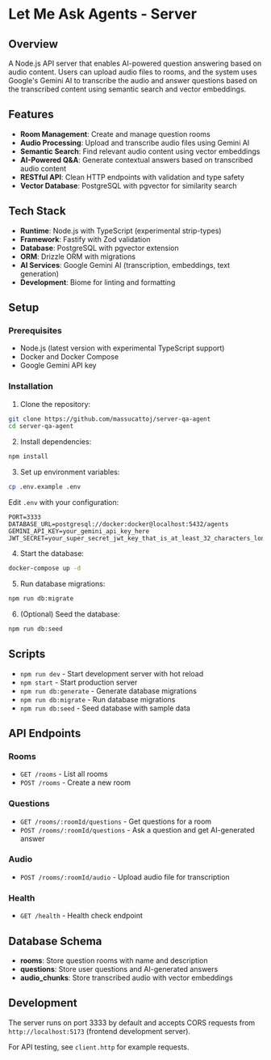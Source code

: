 # Let Me Ask Agents - Server

## Overview

A Node.js API server that enables AI-powered question answering based on audio content. Users can upload audio files to rooms, and the system uses Google's Gemini AI to transcribe the audio and answer questions based on the transcribed content using semantic search and vector embeddings.

## Features

- **Room Management**: Create and manage question rooms
- **Audio Processing**: Upload and transcribe audio files using Gemini AI
- **Semantic Search**: Find relevant audio content using vector embeddings
- **AI-Powered Q&A**: Generate contextual answers based on transcribed audio content
- **RESTful API**: Clean HTTP endpoints with validation and type safety
- **Vector Database**: PostgreSQL with pgvector for similarity search

## Tech Stack

- **Runtime**: Node.js with TypeScript (experimental strip-types)
- **Framework**: Fastify with Zod validation
- **Database**: PostgreSQL with pgvector extension
- **ORM**: Drizzle ORM with migrations
- **AI Services**: Google Gemini AI (transcription, embeddings, text generation)
- **Development**: Biome for linting and formatting

## Setup

### Prerequisites

- Node.js (latest version with experimental TypeScript support)
- Docker and Docker Compose
- Google Gemini API key

### Installation

1. Clone the repository:

```bash
git clone https://github.com/massucattoj/server-qa-agent
cd server-qa-agent
```

2. Install dependencies:

```bash
npm install
```

3. Set up environment variables:

```bash
cp .env.example .env
```

Edit `.env` with your configuration:

```env
PORT=3333
DATABASE_URL=postgresql://docker:docker@localhost:5432/agents
GEMINI_API_KEY=your_gemini_api_key_here
JWT_SECRET=your_super_secret_jwt_key_that_is_at_least_32_characters_long
```

4. Start the database:

```bash
docker-compose up -d
```

5. Run database migrations:

```bash
npm run db:migrate
```

6. (Optional) Seed the database:

```bash
npm run db:seed
```

## Scripts

- `npm run dev` - Start development server with hot reload
- `npm start` - Start production server
- `npm run db:generate` - Generate database migrations
- `npm run db:migrate` - Run database migrations
- `npm run db:seed` - Seed database with sample data

## API Endpoints

### Rooms

- `GET /rooms` - List all rooms
- `POST /rooms` - Create a new room

### Questions

- `GET /rooms/:roomId/questions` - Get questions for a room
- `POST /rooms/:roomId/questions` - Ask a question and get AI-generated answer

### Audio

- `POST /rooms/:roomId/audio` - Upload audio file for transcription

### Health

- `GET /health` - Health check endpoint

## Database Schema

- **rooms**: Store question rooms with name and description
- **questions**: Store user questions and AI-generated answers
- **audio_chunks**: Store transcribed audio with vector embeddings

## Development

The server runs on port 3333 by default and accepts CORS requests from `http://localhost:5173` (frontend development server).

For API testing, see `client.http` for example requests.
